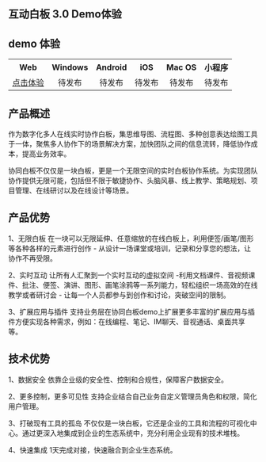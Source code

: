 ## 互动白板 3.0 Demo体验

## demo 体验

<table>
<tr>
<th style="text-align:center">Web</th>
<th style="text-align:center">Windows</th>
<th style="text-align:center">Android</th>
<th style="text-align:center">iOS</th>
<th style="text-align:center">Mac OS</th>
<th style="text-align:center">小程序</th>
</tr>
<tr>
<td style="text-align:center"><a href="https://whiteboard.qq.com">点击体验</a></td>
<td style="text-align:center">待发布</td>
<td style="text-align:center">待发布</td>
<td style="text-align:center">待发布</td>
<td style="text-align:center">待发布</td>
<td style="text-align:center">待发布</td>
</tr>
</table>

## 产品概述
作为数字化多人在线实时协作白板，集思维导图、流程图、多种创意表达绘图工具于一体，聚焦多人协作下的场景解决方案，加快团队之间的信息流转，降低协作成本，提高业务效率。

协同白板不仅仅是一块白板，更是一个无限空间的实时白板协作系统。为实现团队协作提供无限可能，包括但不限于敏捷协作、头脑风暴、线上教学、策略规划、项目管理、在线研讨以及在线设计等场景。

## 产品优势

1、无限白板
在一块可以无限延伸、任意缩放的在线白板上，利用便签/画笔/图形等各种各样的元素进行创作 - 从设计一场课堂或培训，记录和分享您的想法，让协作不再受限。

2、实时互动
让所有人汇聚到一个实时互动的虚拟空间 -利用文档课件、音视频课件、批注、便签、演讲、图形、画笔涂鸦等一系列能力，轻松组织一场高效的在线教学或者研讨会 - 让每一个人员都参与到创作和讨论，突破空间的限制。

3、扩展应用与插件
支持业务层在协同白板demo上扩展更多丰富的扩展应用与插件方便实现各种需求，例如：在线编程、笔记、IM聊天、音视通话、桌面共享等。

## 技术优势

1、数据安全
依靠企业级的安全性、控制和合规性，保障客户数据安全。

2、更多控制，更多可见性
支持企业结合自己业务自定义管理员角色和权限，简化用户管理。

3、打破现有工具的孤岛
不仅仅是一块白板，它还是企业的工具和流程的可视化中心。通过更深入地集成到企业的生态系统中，充分利用企业现有的技术堆栈。

4、快速集成
1天完成对接，快速融合到企业生态系统。
